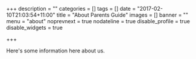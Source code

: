+++
description = ""
categories = []
tags = []
date = "2017-02-10T21:03:54+11:00"
title = "About Parents Guide"
images = []
banner = ""
menu = "about"
noprevnext = true
nodateline = true
disable_profile = true
disable_widgets = true

+++

Here's some information here about us.
